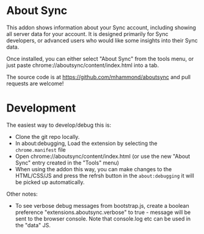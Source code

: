 # About Sync

This addon shows information about your Sync account, including showing all
server data for your account. It is designed primarily for Sync developers, or
advanced users who would like some insights into their Sync data.

Once installed, you can either select "About Sync" from the tools menu, or
just paste chrome://aboutsync/content/index.html into a tab.

The source code is at https://github.com/mhammond/aboutsync and pull requests
are welcome!

# Development

The easiest way to develop/debug this is:

* Clone the git repo locally.
* In about:debugging, Load the extension by selecting the `chrome.manifest` file
* Open chrome://aboutsync/content/index.html (or use the new "About Sync" entry
  created in the "Tools" menu)
* When using the addon this way, you can make changes to the HTML/CSS/JS and
  press the refrsh button in the `about:debugging` it will be picked up automatically.

Other notes:
* To see verbose debug messages from bootstrap.js, create a boolean preference
  "extensions.aboutsync.verbose" to true - message will be sent to the browser
  console. Note that console.log etc can be used in the "data" JS.

